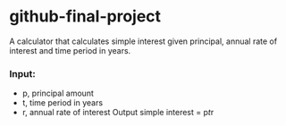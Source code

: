 # github-final-project

A calculator that calculates simple interest given principal, annual rate of interest and time period in years.

### Input:
   * p, principal amount
   * t, time period in years
   * r, annual rate of interest
Output
   simple interest = p*t*r

